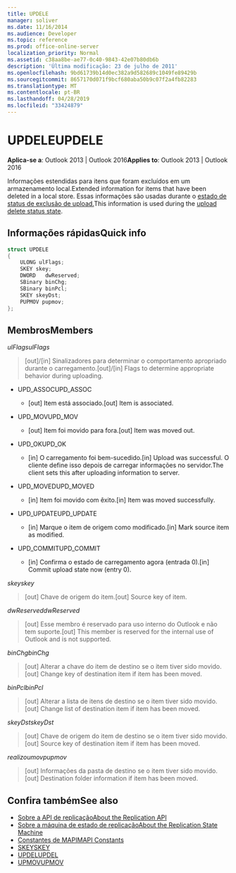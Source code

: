 ```yaml
---
title: UPDELE
manager: soliver
ms.date: 11/16/2014
ms.audience: Developer
ms.topic: reference
ms.prod: office-online-server
localization_priority: Normal
ms.assetid: c38aa8be-ae77-0c40-9843-42e07b80db6b
description: 'Última modificação: 23 de julho de 2011'
ms.openlocfilehash: 9bd61739b14d0ec382a9d582689c1049fe89429b
ms.sourcegitcommit: 8657170d071f9bcf680aba50b9c07f2a4fb82283
ms.translationtype: MT
ms.contentlocale: pt-BR
ms.lasthandoff: 04/28/2019
ms.locfileid: "33424879"
---
```

# <a name="updele"></a><span data-ttu-id="aeec8-103">UPDELE</span><span class="sxs-lookup"><span data-stu-id="aeec8-103">UPDELE</span></span>

<span data-ttu-id="aeec8-104">**Aplica-se a**: Outlook 2013 | Outlook 2016</span><span class="sxs-lookup"><span data-stu-id="aeec8-104">**Applies to**: Outlook 2013 | Outlook 2016</span></span> 
  
<span data-ttu-id="aeec8-105">Informações estendidas para itens que foram excluídos em um armazenamento local.</span><span class="sxs-lookup"><span data-stu-id="aeec8-105">Extended information for items that have been deleted in a local store.</span></span> <span data-ttu-id="aeec8-106">Essas informações são usadas durante o [estado de status de exclusão de upload.](upload-delete-status-state.md)</span><span class="sxs-lookup"><span data-stu-id="aeec8-106">This information is used during the [upload delete status state](upload-delete-status-state.md).</span></span>
  
## <a name="quick-info"></a><span data-ttu-id="aeec8-107">Informações rápidas</span><span class="sxs-lookup"><span data-stu-id="aeec8-107">Quick info</span></span>

```cpp
struct UPDELE 
{ 
    ULONG ulFlags; 
    SKEY skey; 
    DWORD   dwReserved; 
    SBinary binChg; 
    SBinary binPcl; 
    SKEY skeyDst; 
    PUPMOV pupmov; 
};
```

## <a name="members"></a><span data-ttu-id="aeec8-108">Membros</span><span class="sxs-lookup"><span data-stu-id="aeec8-108">Members</span></span>

<span data-ttu-id="aeec8-109">_ulFlags_</span><span class="sxs-lookup"><span data-stu-id="aeec8-109">_ulFlags_</span></span>
  
> <span data-ttu-id="aeec8-110">[out]/[in] Sinalizadores para determinar o comportamento apropriado durante o carregamento.</span><span class="sxs-lookup"><span data-stu-id="aeec8-110">[out]/[in] Flags to determine appropriate behavior during uploading.</span></span>
    
  - <span data-ttu-id="aeec8-111">UPD_ASSOC</span><span class="sxs-lookup"><span data-stu-id="aeec8-111">UPD_ASSOC</span></span>
    
    - <span data-ttu-id="aeec8-112">[out] Item está associado.</span><span class="sxs-lookup"><span data-stu-id="aeec8-112">[out] Item is associated.</span></span>
    
  - <span data-ttu-id="aeec8-113">UPD_MOV</span><span class="sxs-lookup"><span data-stu-id="aeec8-113">UPD_MOV</span></span>
    
    - <span data-ttu-id="aeec8-114">[out] Item foi movido para fora.</span><span class="sxs-lookup"><span data-stu-id="aeec8-114">[out] Item was moved out.</span></span>
    
  - <span data-ttu-id="aeec8-115">UPD_OK</span><span class="sxs-lookup"><span data-stu-id="aeec8-115">UPD_OK</span></span> 
    
    - <span data-ttu-id="aeec8-116">[in] O carregamento foi bem-sucedido.</span><span class="sxs-lookup"><span data-stu-id="aeec8-116">[in] Upload was successful.</span></span> <span data-ttu-id="aeec8-117">O cliente define isso depois de carregar informações no servidor.</span><span class="sxs-lookup"><span data-stu-id="aeec8-117">The client sets this after uploading information to server.</span></span>
    
  - <span data-ttu-id="aeec8-118">UPD_MOVED</span><span class="sxs-lookup"><span data-stu-id="aeec8-118">UPD_MOVED</span></span>
    
    - <span data-ttu-id="aeec8-119">[in] Item foi movido com êxito.</span><span class="sxs-lookup"><span data-stu-id="aeec8-119">[in] Item was moved successfully.</span></span>
    
  - <span data-ttu-id="aeec8-120">UPD_UPDATE</span><span class="sxs-lookup"><span data-stu-id="aeec8-120">UPD_UPDATE</span></span>
    
    - <span data-ttu-id="aeec8-121">[in] Marque o item de origem como modificado.</span><span class="sxs-lookup"><span data-stu-id="aeec8-121">[in] Mark source item as modified.</span></span>
    
  - <span data-ttu-id="aeec8-122">UPD_COMMIT</span><span class="sxs-lookup"><span data-stu-id="aeec8-122">UPD_COMMIT</span></span>
    
    - <span data-ttu-id="aeec8-123">[in] Confirma o estado de carregamento agora (entrada 0).</span><span class="sxs-lookup"><span data-stu-id="aeec8-123">[in] Commit upload state now (entry 0).</span></span>
    
<span data-ttu-id="aeec8-124">_skey_</span><span class="sxs-lookup"><span data-stu-id="aeec8-124">_skey_</span></span>
  
> <span data-ttu-id="aeec8-125">[out] Chave de origem do item.</span><span class="sxs-lookup"><span data-stu-id="aeec8-125">[out] Source key of item.</span></span>
    
<span data-ttu-id="aeec8-126">_dwReserved_</span><span class="sxs-lookup"><span data-stu-id="aeec8-126">_dwReserved_</span></span>
  
> <span data-ttu-id="aeec8-127">[out] Esse membro é reservado para uso interno do Outlook e não tem suporte.</span><span class="sxs-lookup"><span data-stu-id="aeec8-127">[out] This member is reserved for the internal use of Outlook and is not supported.</span></span>
    
<span data-ttu-id="aeec8-128">_binChg_</span><span class="sxs-lookup"><span data-stu-id="aeec8-128">_binChg_</span></span>
  
> <span data-ttu-id="aeec8-129">[out] Alterar a chave do item de destino se o item tiver sido movido.</span><span class="sxs-lookup"><span data-stu-id="aeec8-129">[out] Change key of destination item if item has been moved.</span></span>
    
<span data-ttu-id="aeec8-130">_binPcl_</span><span class="sxs-lookup"><span data-stu-id="aeec8-130">_binPcl_</span></span>
  
> <span data-ttu-id="aeec8-131">[out] Alterar a lista de itens de destino se o item tiver sido movido.</span><span class="sxs-lookup"><span data-stu-id="aeec8-131">[out] Change list of destination item if item has been moved.</span></span>
    
<span data-ttu-id="aeec8-132">_skeyDst_</span><span class="sxs-lookup"><span data-stu-id="aeec8-132">_skeyDst_</span></span>
  
> <span data-ttu-id="aeec8-133">[out] Chave de origem do item de destino se o item tiver sido movido.</span><span class="sxs-lookup"><span data-stu-id="aeec8-133">[out] Source key of destination item if item has been moved.</span></span>
    
<span data-ttu-id="aeec8-134">_realizoumov_</span><span class="sxs-lookup"><span data-stu-id="aeec8-134">_pupmov_</span></span>
  
> <span data-ttu-id="aeec8-135">[out] Informações da pasta de destino se o item tiver sido movido.</span><span class="sxs-lookup"><span data-stu-id="aeec8-135">[out] Destination folder information if item has been moved.</span></span>
    
## <a name="see-also"></a><span data-ttu-id="aeec8-136">Confira também</span><span class="sxs-lookup"><span data-stu-id="aeec8-136">See also</span></span>

- [<span data-ttu-id="aeec8-137">Sobre a API de replicação</span><span class="sxs-lookup"><span data-stu-id="aeec8-137">About the Replication API</span></span>](about-the-replication-api.md) 
- [<span data-ttu-id="aeec8-138">Sobre a máquina de estado de replicação</span><span class="sxs-lookup"><span data-stu-id="aeec8-138">About the Replication State Machine</span></span>](about-the-replication-state-machine.md)
- [<span data-ttu-id="aeec8-139">Constantes de MAPI</span><span class="sxs-lookup"><span data-stu-id="aeec8-139">MAPI Constants</span></span>](mapi-constants.md)
- [<span data-ttu-id="aeec8-140">SKEY</span><span class="sxs-lookup"><span data-stu-id="aeec8-140">SKEY</span></span>](skey.md)
- [<span data-ttu-id="aeec8-141">UPDEL</span><span class="sxs-lookup"><span data-stu-id="aeec8-141">UPDEL</span></span>](updel.md)
- [<span data-ttu-id="aeec8-142">UPMOV</span><span class="sxs-lookup"><span data-stu-id="aeec8-142">UPMOV</span></span>](upmov.md)

